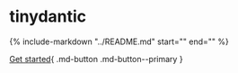 # tinydantic

{%
  include-markdown "../README.md"
  start="<!-- overview-start -->"
  end="<!-- overview-end -->"
%}

[Get started](get_started/index.md){ .md-button .md-button--primary }
